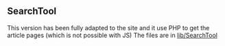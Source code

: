 ## SearchTool
This version has been fully adapted to the site and it use PHP to get the article pages (which is not possible with JS)
The files are in [lib/SearchTool](/SearchTool%20(with%20PHP)/lib/SearchTool)
